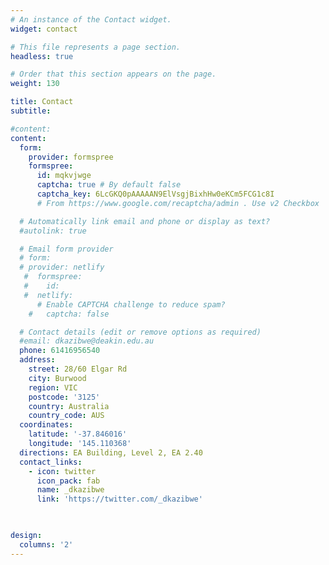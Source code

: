 ```yaml
---
# An instance of the Contact widget.
widget: contact

# This file represents a page section.
headless: true

# Order that this section appears on the page.
weight: 130

title: Contact
subtitle:

#content:
content:
  form:
    provider: formspree
    formspree:
      id: mqkvjwge
      captcha: true # By default false
      captcha_key: 6LcGKQ0pAAAAAN9ElVsgjBixhHw0eKCm5FCG1c8I 
      # From https://www.google.com/recaptcha/admin . Use v2 Checkbox

  # Automatically link email and phone or display as text?
  #autolink: true

  # Email form provider
  # form: 
  # provider: netlify
   #  formspree:
   #    id:
   #  netlify:
      # Enable CAPTCHA challenge to reduce spam?
    #   captcha: false

  # Contact details (edit or remove options as required)
  #email: dkazibwe@deakin.edu.au
  phone: 61416956540
  address:
    street: 28/60 Elgar Rd
    city: Burwood
    region: VIC
    postcode: '3125'
    country: Australia
    country_code: AUS
  coordinates:
    latitude: '-37.846016'
    longitude: '145.110368'
  directions: EA Building, Level 2, EA 2.40
  contact_links:
    - icon: twitter
      icon_pack: fab
      name: _dkazibwe
      link: 'https://twitter.com/_dkazibwe'

      

design:
  columns: '2'
---
```

